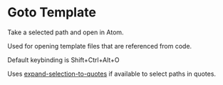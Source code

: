 # Goto Template

Take a selected path and open in Atom.

Used for opening template files that are referenced from code.

Default keybinding is Shift+Ctrl+Alt+O

Uses [expand-selection-to-quotes](https://github.com/clessg/atom-expand-selection-to-quotes) if available to select paths in quotes.
